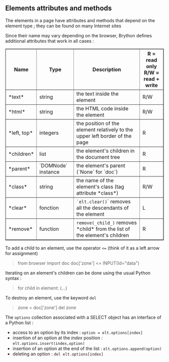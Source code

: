 Elements attributes and methods
-------------------------------

The elements in a page have attributes and methods that depend on the element type ; they can be found on many Internet sites

Since their name may vary depending on the browser, Brython defines additional attributes that work in all cases :

<table border=1 cellpadding=3>
<tr>
<th>Name</th><th>Type</th><th>Description</th><th>R = read only<br>R/W = read + write</th>
</tr>
<tr>
<td>*text*</td><td>string</td><td>the text inside the element</td><td>R/W</td>
</tr>
<tr>
<td>*html*</td><td>string</td><td>the HTML code inside the element</td><td>R/W</td>
</tr>
<tr>
<td>*left, top*</td><td>integers</td><td>the position of the element relatively to the upper left border of the page</td><td>R</td>
</tr>
<tr>
<td>*children*</td><td>list</td><td>the element's children in the document tree</td><td>R</td>
</tr>
<tr>
<td>*parent*</td><td>`DOMNode` instance</td><td>the element's parent (`None` for `doc`)</td><td>R</td>
</tr>
<tr>
<td>*class*</td><td>string</td><td>the name of the element's class (tag attribute *class*)</td><td>R/W</td>
</tr>
<tr>
<td>*clear*</td><td>fonction</td><td><code>`elt.clear()</code>` removes all the descendants of the element</td><td>L</td>
</tr>
<tr>
<td>*remove*</td><td>function</td><td><code>remove(_child_)</code> removes *child* from the list of the element's children</td><td>R</td>
</tr>
</table>

To add a child to an element, use the operator `<=` (think of it as a left arrow for assignment)

>    from browser import doc
>    doc['zone'] <= INPUT(Id="data")

Iterating on an element's children can be done using the usual Python syntax : 
>    for child in element:
>        (...)

To destroy an element, use the keyword `del`
>    zone = doc['zone']
>    del zone

The `options` collection associated with a SELECT object has an interface of a Python list :

 - access to an option by its index : `option = elt.options[index]`
 - insertion of an option at the _index_ position : `elt.options.insert(index,option)`
 - insertion of an option at the end of the list : `elt.options.append(option)`
 - deleting an option : `del elt.options[index]`
